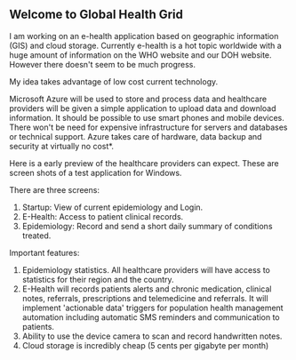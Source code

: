 ## Welcome to Global Health Grid #

I am working on an e-health application based on geographic information (GIS) and cloud storage. Currently e-health is a hot topic worldwide with a huge amount of information on the WHO website and our DOH website. However there doesn't seem to be much progress.

My idea takes advantage of low cost current technology.

Microsoft Azure will be used to store and process data and healthcare providers will be given a simple application to upload data and download information. It should be possible to use smart phones and mobile devices. There won't be need for expensive infrastructure for servers and databases or technical support. Azure takes care of hardware, data backup and security at virtually no cost*.

Here is a early preview of the healthcare providers can expect. These are screen shots of a test application for Windows. 

There are three screens:

1. Startup: View of current epidemiology and Login.
2. E-Health: Access to patient clinical records.
3. Epidemiology: Record and send a short daily summary of conditions treated.

Important features:

1. Epidemiology statistics. All healthcare providers will have access to statistics for their region and the country.
2. E-Health will records patients alerts and chronic medication, clinical notes, referrals, prescriptions and telemedicine and referrals. It will implement 'actionable data' triggers for population health management automation including automatic SMS reminders and communication to patients. 
3. Ability to use the device camera to scan and record handwritten notes.
4. Cloud storage is incredibly cheap (5 cents per gigabyte per month)
 




 

 

